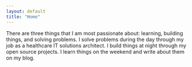 ```yaml
---
layout: default
title: "Home"
---
```


There are three things that I am most passionate about: learning, building things, and solving problems. I solve problems during the day through my job as a healthcare IT solutions architect. I build things at night through my open source projects. I learn things on the weekend and write about them on my blog.
